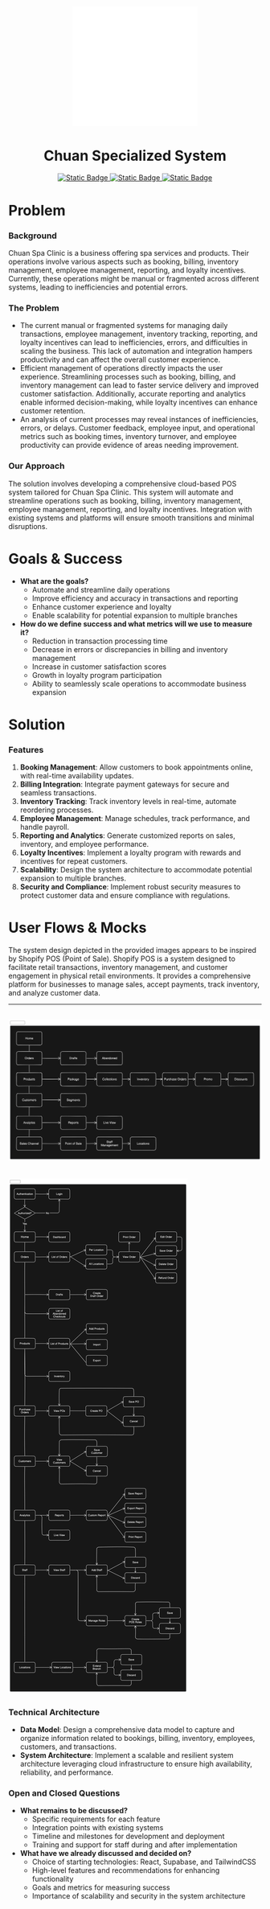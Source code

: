 <p align="center">
  <a href="https://github.com/aidrecabrera/docs-chuan">
    <img alt="docsify" src="./img/chuan-white.png" width="250">
  </a>
</p>

<h1 align="center" >
  Chuan Specialized System
</h1>


<div align="center">
<a href="https://www.facebook.com/chuanspaDigosCity/">
    <img alt="Static Badge" src="https://img.shields.io/badge/client-0048fa?style=for-the-badge&logo=facebook&link=https%3A%2F%2Fwww.facebook.com%2FchuanspaDigosCity">
</a>
<a href="https://aidrecabrera-portfolio.vercel.app">
    <img alt="Static Badge" src="https://img.shields.io/badge/author-0048fa?style=for-the-badge&logo=github&link=https%3A%2F%2Faidrecabrera-portfolio.vercel.app%2F">
</a>
<a href="https://github.com/aidrecabrera/docs-chuan/">
    <img alt="Static Badge" src="https://img.shields.io/badge/docs-0048fa?style=for-the-badge&logo=github&link=https%3A%2F%2Fgithub.com/docs-chuan%2F">
</a>
</div>

# Problem
### Background
Chuan Spa Clinic is a business offering spa services and products. Their operations involve various aspects such as booking, billing, inventory management, employee management, reporting, and loyalty incentives. Currently, these operations might be manual or fragmented across different systems, leading to inefficiencies and potential errors.

### The Problem
- The current manual or fragmented systems for managing daily transactions, employee management, inventory tracking, reporting, and loyalty incentives can lead to inefficiencies, errors, and difficulties in scaling the business. This lack of automation and integration hampers productivity and can affect the overall customer experience.
- Efficient management of operations directly impacts the user experience. Streamlining processes such as booking, billing, and inventory management can lead to faster service delivery and improved customer satisfaction. Additionally, accurate reporting and analytics enable informed decision-making, while loyalty incentives can enhance customer retention.
- An analysis of current processes may reveal instances of inefficiencies, errors, or delays. Customer feedback, employee input, and operational metrics such as booking times, inventory turnover, and employee productivity can provide evidence of areas needing improvement.

### Our Approach
The solution involves developing a comprehensive cloud-based POS system tailored for Chuan Spa Clinic. This system will automate and streamline operations such as booking, billing, inventory management, employee management, reporting, and loyalty incentives. Integration with existing systems and platforms will ensure smooth transitions and minimal disruptions.

# Goals & Success
- **What are the goals?**
    - Automate and streamline daily operations
    - Improve efficiency and accuracy in transactions and reporting
    - Enhance customer experience and loyalty
    - Enable scalability for potential expansion to multiple branches
- **How do we define success and what metrics will we use to measure it?**
    - Reduction in transaction processing time
    - Decrease in errors or discrepancies in billing and inventory management
    - Increase in customer satisfaction scores
    - Growth in loyalty program participation
    - Ability to seamlessly scale operations to accommodate business expansion

# Solution
### Features
1. **Booking Management**: Allow customers to book appointments online, with real-time availability updates.
2. **Billing Integration**: Integrate payment gateways for secure and seamless transactions.
3. **Inventory Tracking**: Track inventory levels in real-time, automate reordering processes.
4. **Employee Management**: Manage schedules, track performance, and handle payroll.
5. **Reporting and Analytics**: Generate customized reports on sales, inventory, and employee performance.
6. **Loyalty Incentives**: Implement a loyalty program with rewards and incentives for repeat customers.
7. **Scalability**: Design the system architecture to accommodate potential expansion to multiple branches.
8. **Security and Compliance**: Implement robust security measures to protect customer data and ensure compliance with regulations.

# User Flows & Mocks

The system design depicted in the provided images appears to be inspired by Shopify POS (Point of Sale). Shopify POS is a system designed to facilitate retail transactions, inventory management, and customer engagement in physical retail environments. It provides a comprehensive platform for businesses to manage sales, accept payments, track inventory, and analyze customer data.

---
![Admin Sitemap](./img/admin_sitemap.svg)
---
![Admin Flow](./img/admin_flow.svg)
---
### Technical Architecture
- **Data Model**: Design a comprehensive data model to capture and organize information related to bookings, billing, inventory, employees, customers, and transactions.
- **System Architecture**: Implement a scalable and resilient system architecture leveraging cloud infrastructure to ensure high availability, reliability, and performance.

### Open and Closed Questions
- **What remains to be discussed?**
    - Specific requirements for each feature
    - Integration points with existing systems
    - Timeline and milestones for development and deployment
    - Training and support for staff during and after implementation
- **What have we already discussed and decided on?**
    - Choice of starting technologies: React, Supabase, and TailwindCSS
    - High-level features and recommendations for enhancing functionality
    - Goals and metrics for measuring success
    - Importance of scalability and security in the system architecture
